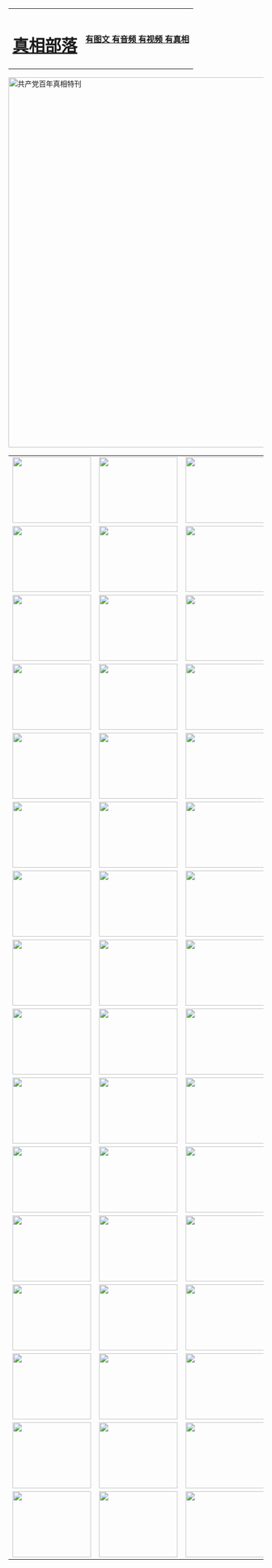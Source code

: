 <table>
<tr>

<td>
	<H1><a href="http://763.microcycas.com/zx/">真相部落</a></H1>
</td>
<td>
	<H4><a href="http://763.microcycas.com/zx/">有图文 有音频 有视频 有真相</a></H4>
</td>
</tr>
</table>

 <div ><a href="http://763.microcycas.com/zx/bngcd/"><img src="http://763.microcycas.com/zx/bngcd/gcdbnzx.jpg" width="730"  border="0" alt="共产党百年真相特刊"></a></div>

<table>
<tr>
	<td><a href="http://763.microcycas.com/xtr/107/"><img  src ="http://763.microcycas.com/pic/2017/02/107.jpg" width="155px" height="130px"></a></td>
	<td><a href="http://763.microcycas.com/xtr/829/"><img src ="http://763.microcycas.com/pic/2017/02/829.jpg" width="155px" height="130px"></a></td>
	<td><a href="http://763.microcycas.com/xtr/69/"><img  src ="http://763.microcycas.com/pic/2017/02/69.jpg" width="155px" height="130px"></a></td>
	<td><a href="http://763.microcycas.com/xtr/99/"><img  src ="http://763.microcycas.com/pic/2017/02/99.jpg" width="155px" height="130px"></a></td>
</tr>
<tr>
	<td><a href="http://763.microcycas.com/xtr/40/"><img  src ="http://763.microcycas.com/pic/2017/02/40.jpg" width="155px" height="130px"></a></td>
	<td><a href="http://763.microcycas.com/xtr/20/"><img  src ="http://763.microcycas.com/pic/2017/02/20.jpg" width="155px" height="130px"></a></td>
	<td><a href="http://763.microcycas.com/xtr/81/"><img  src ="http://763.microcycas.com/pic/2017/02/81.jpg" width="155px" height="130px"></a></td>
	<td><a href="http://763.microcycas.com/xtr/2/"><img  src ="http://763.microcycas.com/pic/2017/02/2.jpg" width="155px" height="130px"></a></td>
</tr>
<tr>
	<td><a href="http://763.microcycas.com/xtr/86/"><img  src ="http://763.microcycas.com/pic/2017/02/86.jpg" width="155px" height="130px"></a></td>
	<td><a href="http://763.microcycas.com/xtr/109/"><img  src ="http://763.microcycas.com/pic/2017/02/109.jpg" width="155px" height="130px"></a></td>
	<td><a href="http://763.microcycas.com/xtr/1378/"><img  src ="http://763.microcycas.com/pic/2017/02/1378.jpg" width="155px" height="130px"></a></td>
	<td><a href="http://763.microcycas.com/xtr/57/"><img  src ="http://763.microcycas.com/pic/2017/02/57.jpg" width="155px" height="130px"></a></td>
</tr>
<tr>
	<td><a href="http://763.microcycas.com/xtr/1219/"><img  src ="http://763.microcycas.com/pic/2017/02/1219.jpg" width="155px" height="130px"></a></td>
	<td><a href="http://763.microcycas.com/xtr/1220/"><img  src ="http://763.microcycas.com/pic/2017/02/1220.jpg" width="155px" height="130px"></a></td>
	<td><a href="http://763.microcycas.com/xtr/1221/"><img  src ="http://763.microcycas.com/pic/2017/02/1221.jpg" width="155px" height="130px"></a></td>
	<td><a href="http://763.microcycas.com/xtr/51/"><img  src ="http://763.microcycas.com/pic/2017/02/51.jpg" width="155px" height="130px"></a></td>
</tr>
<tr>
	<td><a href="http://763.microcycas.com/xtr/1055/"><img  src ="http://763.microcycas.com/pic/2017/02/1055.jpg" width="155px" height="130px"></a></td>
	<td><a href="http://763.microcycas.com/xtr/611/"><img  src ="http://763.microcycas.com/pic/2017/02/611.jpg" width="155px" height="130px"></a></td>
	<td><a href="http://763.microcycas.com/xtr/1121/"><img  src ="http://763.microcycas.com/pic/2017/02/1121.jpg" width="155px" height="130px"></a></td>
	<td><a href="http://763.microcycas.com/xtr/610/"><img  src ="http://763.microcycas.com/pic/2017/02/610.jpg" width="155px" height="130px"></a></td>
</tr>
<tr>
	<td><a href="http://763.microcycas.com/xtr/1128/"><img  src ="http://763.microcycas.com/pic/2017/02/1128.jpg" width="155px" height="130px"></a></td>
	<td><a href="http://763.microcycas.com/xtr/1395/"><img  src ="http://763.microcycas.com/pic/2017/02/1406.jpg" width="155px" height="130px"></a></td>
	<td><a href="http://763.microcycas.com/xtr/1407/"><img  src ="http://763.microcycas.com/pic/2017/02/1407.jpg" width="155px" height="130px"></a></td>
	<td><a href="http://763.microcycas.com/xtr/934/"><img  src ="http://763.microcycas.com/pic/2017/02/934.jpg" width="155px" height="130px"></a></td>
</tr>
<tr>
	<td><a href="http://763.microcycas.com/xtr/641/"><img  src ="http://763.microcycas.com/pic/2017/02/641.jpg" width="155px" height="130px"></a></td>
	<td><a href="http://763.microcycas.com/xtr/949/"><img  src ="http://763.microcycas.com/pic/2017/02/949.jpg" width="155px" height="130px"></a></td>
	<td><a href="http://763.microcycas.com/xtr/112/"><img  src ="http://763.microcycas.com/pic/2017/02/112.jpg" width="155px" height="130px"></a></td>
	<td><a href="http://763.microcycas.com/xtr/812/"><img  src ="http://763.microcycas.com/pic/2017/02/812.jpg" width="155px" height="130px"></a></td>
</tr>
<tr>
	<td><a href="http://763.microcycas.com/xtr/103/"><img  src ="http://763.microcycas.com/pic/2017/02/103.jpg" width="155px" height="130px"></a></td>
	<td><a href="http://763.microcycas.com/xtr/3/"><img  src ="http://763.microcycas.com/pic/2017/02/3.jpg" width="155px" height="130px"></a></td>
	<td><A href="http://763.microcycas.com/mp4/zx/2015/11/Lkmtt.mp4" target="_blank" title="莲开满天庭"><img  src="http://763.microcycas.com/pic/2015/11/Lkmtt3480_jssor.jpg"  width="155px" height="130px"></A></td>
	<td><A href="http://763.microcycas.com/mp4/zx/2015/11/2013513.mp4" target="_blank" title="飞旋的法轮"><img  src="http://763.microcycas.com/pic/2015/11/falun480_jssor.jpg"  width="155px" height="130px"></A></td>
</tr>
<tr>
	<td><A href="http://763.microcycas.com/mp4/zx/2015/11/NYParade.mp4" target="_blank" title="2004年4月10日法轮功纽约大游行"><img  src="http://763.microcycas.com/pic/2015/11/nyparade480_jssor.jpg"  width="155px" height="130px"></A></td>
	<td><A href="http://763.microcycas.com/mp4/news617/2015/05/WEB_s28093.mp4" target="_blank" title="2015年世界法轮大法日特别报导"><img  src="http://763.microcycas.com/pic/2015/11/p6752711a666997037_jssor.jpg"  width="155px" height="130px"></A></td>
	<td><A href="http://763.microcycas.com/mp4/news829/2015/11/30211_326650.mp4" target="_blank" title="沧州绑架案连审四天 民众抹泪称审好人"><img  src="http://763.microcycas.com/pic/2015/11/changzhou2480_jssor.jpg"  width="155px" height="130px"></A></td>
	<td><A href="http://763.microcycas.com/mp4/mhph/2015/10/changzhou.mp4" target="_blank" title="沧州真相--狮城血泪"><img  src="http://763.microcycas.com/pic/2015/11/changzhou480_jssor.jpg"  width="155px" height="130px"></A></td>
</tr>
<tr>
	<td><A href="http://763.microcycas.com/mp4/mhjd/mhjd_55.mp4" target="_blank" title="正义律师与无罪辩护"><img  src="http://763.microcycas.com/pic/2015/11/wzbh480_jssor.jpg"  width="155px" height="130px"></A></td>
	<td><A href="http://763.microcycas.com/mp4/zx/2015/11/layerkcs.mp4" target="_blank" title="中国的良心--高智晟律师"><img  src="http://763.microcycas.com/pic/2015/11/layerkcs2480_jssor.jpg"  width="155px" height="130px"></A></td>
	<td><A href="http://763.microcycas.com/mp4/mhph/2015/10/szxl.mp4" target="_blank" title="神州血泪--北京、大庆、广东、哈尔滨"><img  src="http://763.microcycas.com/pic/2015/11/szxl480_jssor.jpg"  width="155px" height="130px"></A></td>
	<td><A href="http://763.microcycas.com/mp4/zx/2015/11/TangShanFFXS.mp4" target="_blank" title="真相纪录片：凤凰新生"><img  src="http://763.microcycas.com/pic/2015/11/fhxs2480_jssor.jpg"  width="155px" height="130px"></A></td>
</tr>
<tr>
	<td><A href="http://763.microcycas.com/mp4/zx/2015/11/jidong.mp4" target="_blank" title="冀东监狱的罪恶"><img  src="http://763.microcycas.com/pic/2015/11/jidong480_jssor.jpg"  width="155px" height="130px"></A></td>
	<td><A href="http://763.microcycas.com/mp4/mhph/2015/10/tangshan.mp4" target="_blank" title="凤凰血泪"><img  src="http://763.microcycas.com/pic/2015/11/tangshan480_jssor.jpg"  width="155px" height="130px"></A>
					</div></td>
	<td>	<A href="http://763.microcycas.com/mp4/mhph/2015/10/zfxtzxl.mp4" target="_blank" title="政法系统罪行录--唐山篇"><img  src="http://763.microcycas.com/pic/2015/11/zfxtzxl480_jssor.jpg"  width="155px" height="130px"></A></td>
	<td><A href="http://763.microcycas.com/mp4/mhph/2015/10/QDBG.mp4" target="_blank" title="青岛悲歌"><img  src="http://763.microcycas.com/pic/2015/10/qdbg2480_jssor.jpg"  width="155px" height="130px"></A></td>
</tr>
<tr>
	<td><A href="http://763.microcycas.com/mp4/mhph/2015/10/huludao.mp4" target="_blank" title="葫芦岛永恒的见证"><img  src="http://763.microcycas.com/pic/2015/10/huludao480_jssor.jpg"  width="155px" height="130px"></A></td>
	<td><A href="http://763.microcycas.com/mp4/mhph/2015/10/qbzx.mp4" target="_blank" title="湖畔泉边听真相-济南泉城的传奇"><img  src="http://763.microcycas.com/pic/2015/10/hupan480_jssor.jpg"  width="155px" height="130px"></A></td>
	<td><A href="http://763.microcycas.com/mp4/mhph/2015/10/baoding_dvd_v2.mp4" target="_blank" title="燕赵悲歌"><img  src="http://763.microcycas.com/pic/2015/10/yzbg480_jssor.jpg"  width="155px" height="130px"></A></td>
	<td><A href="http://763.microcycas.com/mp4/zx/2015/11/meihuashi_complete_ED2.0.mp4" target="_blank" title="梅花诗完整版"><img  src="http://763.microcycas.com/pic/2015/11/mhs480_jssor.jpg"  width="155px" height="130px"></A></td>
</tr>
<tr>
	<td><A href="http://763.microcycas.com/mp4/zx/2015/11/fengbei512k.mp4" target="_blank" title="丰碑"><img  src="http://763.microcycas.com/pic/2015/11/fongbei480_jssor.jpg"  width="155px" height="130px"></A></td>
	<td><A href="http://763.microcycas.com/mp4/zx/2015/11/fytdxComplete.mp4" target="_blank" title="风雨天地行全集"><img  src="http://763.microcycas.com/pic/2015/11/fytdxWhite480_jssor.jpg"  width="155px" height="130px"></A></td>
	<td><A href="http://763.microcycas.com/mp4/zx/2015/11/JianZheng.mp4" target="_blank" title="见证"><img  src="http://763.microcycas.com/pic/2015/11/witness480_jssor.jpg"  width="155px" height="130px"></A></td>
	<td><A href="http://763.microcycas.com/mp4/mhph/2015/10/hcym.mp4" target="_blank" title="红朝阴谋"><img  src="http://763.microcycas.com/pic/2015/10/hcym480_jssor.jpg"  width="155px" height="130px"></A></td>
</tr>
<tr>
	<td><A href="http://763.microcycas.com/mp4/zx/2015/11/zfzxPalV3.mp4" target="_blank" title="是自焚还是骗局"><img  src="http://763.microcycas.com/pic/2015/11/zfzx4805_jssor.jpg"  width="155px" height="130px"></A></td>
	<td><A href="http://763.microcycas.com/mp4/zx/2015/11/lsdspMsyTd.mp4" target="_blank" title="历史的审判"><img  src="http://763.microcycas.com/pic/2015/11/lsdsp480_jssor.jpg"  width="155px" height="130px"></A></td>
	<td><A href="http://763.microcycas.com/mp4/news886/2015/11/concat886.mp4" target="_blank" title="一周全球控告江泽民"><img  src="http://763.microcycas.com/pic/2015/11/news886480_jssor.jpg"  width="155px" height="130px"></A></td>
	<td><A href="http://763.microcycas.com/mp4/news1378/2014/08/CQSD_s0_e4_v2_i0-CQSD_4-video.mp4" target="_blank" title="欧洲的抉择"><img  src="http://763.microcycas.com/pic/2015/11/p5143421a564166643-ss_jssor.jpg"  width="155px" height="130px"></A></td>
</tr>
<tr>
	<td><A href="http://763.microcycas.com/mp4/zx/2015/11/hk20150720parade.mp4" target="_blank" title="港法轮功反迫害大游行 大陆游客震撼"><img  src="http://763.microcycas.com/pic/2015/11/281098-ss_jssor.jpg"  width="155px" height="130px"></A></td>
	<td><A href="http://763.microcycas.com/mp4/zx/2015/11/20150720hkParade512k.mp4" target="_blank" title="香港法轮功720游行声援诉江潮"><img  src="http://763.microcycas.com/pic/2015/11/2015720parade480_jssor.jpg"  width="155px" height="130px"></A></td>
	<td><A href="http://763.microcycas.com/mp4/zx/2015/11/hktdc512.mp4" target="_blank" title="香港退党潮"><img  src="http://763.microcycas.com/pic/2015/11/hktdc480_jssor.jpg"  width="155px" height="130px"></A></td>
	<td><A href="http://763.microcycas.com/mp4/news413/2015/11/concat413.mp4" target="_blank" title="本月退党精选"><img  src="http://763.microcycas.com/pic/2015/11/tuidang480_jssor.jpg"  width="155px" height="130px"></A></td>
</tr>
<tr>
	<td><A href="http://763.microcycas.com/mp4/news823/2015/11/TSZG_British_1_QA_A_TSZG-61-1_XinHaoNianZuoZh_P617180.mp4" target="_blank" title="辛灏年：纪念《九评共产党》发表十周年演讲"><img  src="http://763.microcycas.com/pic/2015/11/xhn9p10480_jssor.jpg"  width="155px" height="130px"></A></td>
	<td><A href="http://763.microcycas.com/mp4/news57/2015/11/JPGCD8.mp4" target="_blank" title="【九评之八】评中国共产党的邪教本质"><img  src="http://763.microcycas.com/pic/2015/11/9pkcd8p480_jssor.jpg"  width="155px" height="130px"></A></td>
	<td><A href="http://763.microcycas.com/mp4/other/kao.Chih.Sheng_story.mp4"  target="_blank" title="超越恐惧:高智晟的故事"				style="font-size:20px;"><img src="http://763.microcycas.com/pic/2016/12/GZS201408070902.jpg"  width="155px" height="130px">
						</A></td>
	<td><A href="http://763.microcycas.com/mp4/zx/2016/11/oh10yearsInv.mp4"  target="_blank" title="纪录片《活摘 十年调查》完整版" style="font-size:20px;"><img src="http://763.microcycas.com/pic/2016/11/10yearsOHinv.jpg"  width="155px" height="130px">
						</A></td>
</tr>
</table>


